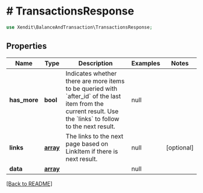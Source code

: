 # # TransactionsResponse


```php
use Xendit\BalanceAndTransaction\TransactionsResponse;
```

## Properties

Name | Type | Description | Examples | Notes
------------ | ------------- | ------------- | ------------- | ------------- 
**has_more** | **bool** | Indicates whether there are more items to be queried with &#x60;after_id&#x60; of the last item from the current result. Use the &#x60;links&#x60; to follow to the next result. | null | 
**links** | [**array**](LinkItem.md) | The links to the next page based on LinkItem if there is next result. | null |  [optional]
**data** | [**array**](TransactionResponse.md) |  | null | 

[[Back to README]](../../README.md)
